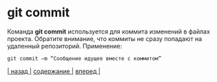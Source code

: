# git commit

Команда **git commit** используется для коммита изменений в файлах проекта. Обратите внимание, что коммиты не сразу попадают на удаленный репозиторий. Применение:

``` bash-
git commit –m “Сообщение идущее вместе с коммитом”
```

[| назад |](./clone.md) [ содержание |](./readme.md) [вперед |](./status.md)